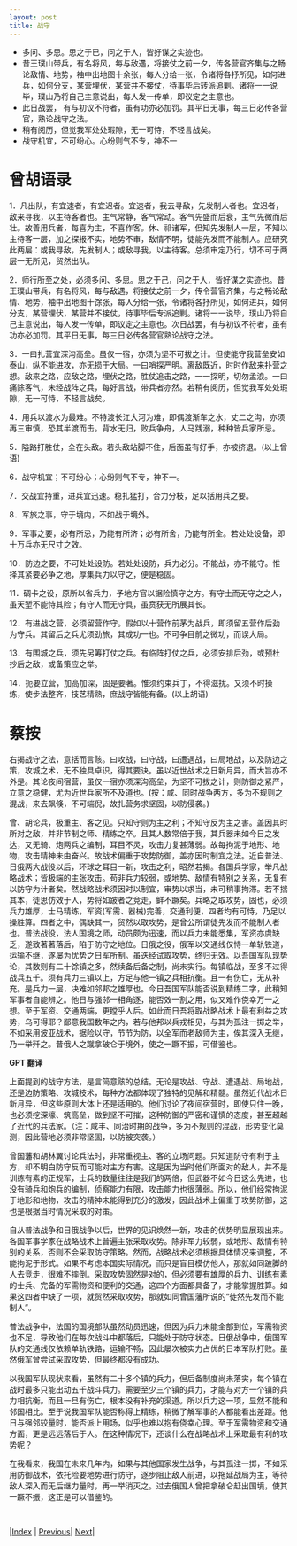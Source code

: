 ```yaml
---
layout: post
title: 战守
---
```


- 多问、多思。思之于已，问之于人，皆好谋之实迹也。
- 昔王璞山带兵，有名将风，每与敌遇，将接仗之前一夕，传各营官齐集与之畅论敌情、地势，袖中出地图十余张，每人分给一张，令诸将各抒所见，如何进兵，如何分支，某营埋伏，某营并不接仗，待事毕后转派追剿。诸将一一说毕，璞山乃将自己主意说出，每人发一传单，即议定之主意也。
- 此日战罢， 有与初议不符者，虽有功亦必加罚。其平日无事，每三日必传各营官，熟论战守之法。
- 稍有阅历，但觉我军处处瑕隙，无一可恃，不轻言战矣。
- 战守机宜，不可纷心。心纷则气不专，神不一

# 曾胡语录

1．凡出队，有宜速者，有宜迟者。宜速者，我去寻敌，先发制人者也。宜迟者，敌来寻我，以主待客者也。主气常静，客气常动。客气先盛而后衰，主气先微而后壮。故善用兵者，每喜为主，不喜作客。休、祁诸军，但知先发制人一层，不知以主待客一层，加之探报不实，地势不审，敌情不明，徒能先发而不能制人。应研究此两层：或我寻敌，先发制人；或敌寻我，以主待客。总须审定乃行，切不可于两层一无所见，贸然出队。

2．师行所至之处，必须多问、多思。思之于己，问之于人，皆好谋之实迹也。昔王璞山带兵，有名将风，每与敌遇，将接仗之前一夕，传令营官齐集，与之畅论敌情、地势，袖中出地图十馀张，每人分给一张，令诸将各抒所见，如何进兵，如何分支，某营埋伏，某营并不接仗，待事毕后专派追剿。诸将一一说毕，璞山乃将自己主意说出，每人发一传单，即议定之主意也。次日战罢，有与初议不符者，虽有功亦必加罚。其平日无事，每三日必传各营官熟论战守之法。

3．一曰扎营宜深沟高垒。虽仅一宿，亦须为坚不可拔之计。但使能守我营垒安如泰山，纵不能进攻，亦无损于大局。一曰哨探严明。离敌既近，时时作敌来扑营之想。敌来之路，应敌之路，埋伏之路，胜仗追击之路，一一探明，切勿孟浪。一曰痛除客气，未经战阵之兵，每好言战，带兵者亦然。若稍有阅历，但觉我军处处瑕隙，无一可恃，不轻言战矣。

4．用兵以渡水为最难。不特渡长江大河为难，即偶渡渐车之水，丈二之沟，亦须再三审慎，恐其半渡而击。背水无归，败兵争舟，人马践溺，种种皆兵家所忌。

5．隘路打胜仗，全在头敌。若头敌站脚不住，后面虽有好手，亦被挤退。(以上曾语)

6．战守机宜；不可纷心；心纷则气不专，神不一。

7．交战宜持重，进兵宜迅速。稳扎猛打，合力分枝，足以括用兵之要。

8．军旅之事，守于境内，不如战于境外。

9．军事之要，必有所忌，乃能有所济；必有所舍，乃能有所全。若处处设备，即十万兵亦无尺寸之效。

10．防边之要，不可处处设防。若处处设防，兵力必分。不能战，亦不能守。惟择其紧要必争之地，厚集兵力以守之，便是稳固。

11．碉卡之设，原所以省兵力，予地方官以据险慎守之方。有守土而无守之之人，虽天堑不能恃其险；有守人而无守具，虽贲获无所展其长。

12．有进战之营，必须留营作守。假如以十营作前茅为战兵，即须留五营作后劲为守兵。其留后之兵尤须劲旅，其成功一也。不可争目前之微功，而误大局。

13．有围城之兵，须先另筹打仗之兵。有临阵打仗之兵，必须安排后劲，或预杜抄后之敌，或备策应之举。

14．扼要立营，加高加深，固是要著。惟须约束兵丁，不得滋扰。又须不时操练，使步法整齐，技艺精熟，庶战守皆能有备。(以上胡语)

# 蔡按

右揭战守之法，意括而言赅。曰攻战，曰守战，曰遭遇战，曰局地战，以及防边之策，攻城之术，无不独具卓识，得其要诀。虽以近世战术之日新月异，而大旨亦不外是。其论夜间宿营，虽仅一宿亦须深沟高垒，为坚不可拔之计，则防御之紧严，立意之稳健，尤为近世兵家所不及道也。(按：咸、同时战争两方，多为不规则之混战，来去飙倏，不可端倪，故扎营务求坚固，以防侵袭。)

曾、胡论兵，极重主、客之见。只知守则为主之利；不知守反为主之害。盖因其时所对之敌，并非节制之师、精练之卒。且其人数常倍于我，其兵器未如今日之发达，又无骑、炮两兵之编制，耳目不灵，攻击力复甚薄弱。故每拘泥于地形、地物，攻击精神未由奋兴。故战术偏重于攻势防御，盖亦因时制宜之法。近自普法、日俄两大战役以后，环球之耳目一新，攻击之利，昭然若揭。各国兵学家，举凡战略战术；皆极端的主张攻击。苟非兵力较弱，或地势、敌情有特别之关系，无复有以防守为计者矣。然战略战术须因时以制宜，审势以求当，未可稍事拘滞。若不揣其本，徒思仿效于人，势将如跛者之竞走，鲜不蹶矣。兵略之取攻势，固也，必须兵力雄厚，士马精练，军资(军需、器械)完善，交通利便，四者均有可恃，乃足以操胜算。四者之中，偶缺其一，贸然以取攻势，是曾公所谓徒先发而不能制人者也。普法战役，法人国境之师，动员颇为迅速，而以兵力未能悉集，军资亦虞缺乏，遂致著著落后，陷于防守之地位。日俄之役，俄军以交通线仅恃一单轨铁道，运输不继，遂屡为优势之日军所制。虽迭经试取攻势，终归无效。以吾国军队现势论，其数则有二十馀镇之多，然续备后备之制，尚未实行。每镇临战，至多不过得战兵五千。须有兵力三镇以上，方足与他一镇之兵相抗衡。且一有伤亡，无从补充。是兵力一层，决难如邻邦之雄厚也。今日吾国军队能否说到精练二字，此稍知军事者自能辨之。他日与强邻一相角逐，能否效一割之用，似又难作侥幸万一之想。至于军资、交通两端，更瞠乎人后。如此而日吾将取战略战术上最有利益之攻势，乌可得耶？鄙意我国数年之内，若与他邦以兵戎相见，与其为孤注一掷之举，不如采用波亚战术，据险以守，节节为防，以全军而老敌师为主，俟其深入无继，乃一举歼之。昔俄人之蹴拿破仑于境外，使之一蹶不振，可借鉴也。

**GPT 翻译**

上面提到的战守方法，是言简意赅的总结。无论是攻战、守战、遭遇战、局地战，还是边防策略、攻城技术，每种方法都体现了独特的见解和精髓。虽然近代战术日新月异，但这些原则大体上还是适用的。他们讨论了夜间宿营时，即使只住一晚，也必须挖深壕、筑高垒，做到坚不可摧，这种防御的严密和谨慎的态度，甚至超越了近代的兵法家。（注：咸丰、同治时期的战争，多为不规则的混战，形势变化莫测，因此营地必须非常坚固，以防被突袭。）

曾国藩和胡林翼讨论兵法时，非常重视主、客的立场问题。只知道防守有利于主方，却不明白防守反而可能对主方有害。这是因为当时他们所面对的敌人，并不是训练有素的正规军，士兵的数量往往是我们的两倍，但武器不如今日这么先进，也没有骑兵和炮兵的编制，侦察能力有限，攻击能力也很薄弱。所以，他们经常拘泥于地形和地物，攻击的精神未能得到充分的激发，因此战术上偏重于攻势防御，这也是根据当时情况采取的对策。

自从普法战争和日俄战争以后，世界的见识焕然一新，攻击的优势明显展现出来。各国军事学家在战略战术上普遍主张采取攻势。除非军力较弱，或地形、敌情有特别的关系，否则不会采取防守策略。然而，战略战术必须根据具体情况来调整，不能拘泥于形式。如果不考虑本国实际情况，而只是盲目模仿他人，那就如同跛脚的人去竞走，很难不摔倒。采取攻势固然是对的，但必须要有雄厚的兵力、训练有素的士兵、完备的军需物资和便利的交通，这四个方面都具备了，才能掌握胜算。如果这四者中缺了一项，就贸然采取攻势，那就如同曾国藩所说的“徒然先发而不能制人”。

普法战争中，法国的国境部队虽然动员迅速，但因为兵力未能全部到位，军需物资也不足，导致他们在每次战斗中都落后，只能处于防守状态。日俄战争中，俄国军队的交通线仅依赖单轨铁路，运输不畅，因此屡次被实力占优的日本军队打败。虽然俄军曾尝试采取攻势，但最终都没有成功。

以我国军队现状来看，虽然有二十多个镇的兵力，但后备制度尚未落实，每个镇在战时最多只能出动五千战斗兵力。需要至少三个镇的兵力，才能与对方一个镇的兵力相抗衡。而且一旦有伤亡，根本没有补充的渠道。所以兵力这一项，显然不能和邻国相比。至于说我国军队能否称得上精练，稍微了解军事的人都能看出差距。他日与强邻较量时，能否派上用场，似乎也难以抱有侥幸心理。至于军需物资和交通方面，更是远远落后于人。在这种情况下，还谈什么在战略战术上采取最有利的攻势呢？

在我看来，我国在未来几年内，如果与其他国家发生战争，与其孤注一掷，不如采用防御战术，依托险要地势进行防守，逐步阻止敌人前进，以拖延战局为主，等待敌人深入而无后继力量时，再一举消灭之。过去俄国人曾把拿破仑赶出国境，使其一蹶不振，这正是可以借鉴的。

<br/>

|[Index](./) | [Previous](6-3-23-bingji)| [Next](7-1-xinhai)|
